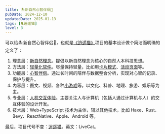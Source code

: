 ```yaml
---
title: 🏝新自然心智伴侣🧚
pubDate: 2024-12-10
updatedDate: 2025-01-13
tags: [🐈逍遥猫]
level: 3
---
```


可以给🏝新自然心智伴侣🧚，也就是[《逍遥猫》](/lab/filter/all-🐈逍遥猫)项目的基本设计做个简洁而明确的定义了：

1. 理念层：[新自然理念](/xyy/filter/all-🏝新自然)。提倡以新自然理念为核心的自然人本科技思想。
2. 方法层：[轻量化软件](/lab/20241017-lightweight-software)。尽量保持轻量，比如用[卡片模式](/lab/20240625-card-ui)、[活动页面](/lab/20240920-action-page)等。
3. 功能层：[心智伴侣](/lab/filter/all-🧚心智伴侣)。通过长时间的陪伴与数据整合分析，实现对心智的记录、保护与提升。
4. 内容层：图文、视频、各种[小游戏](/lab/filter/all-🎮游戏)等。以文化、科普、地理、旅游、娱乐等为主。
5. 专业层：[人机交互体验](/lab/filter/all-💓体验)。主要关注人与计算机（包括人通过计算机与人）的交互体验的设计开发。
6. 技术层：Web+TypeScript 技术为主体，辅以其他技术，比如 Haxe、Rust、Bevy、ReactNative、Apple、Android 等。

最后，项目代号不变：[逍遥猫](/lab/filter/all-🐈逍遥猫)。英文：LiveCat。
